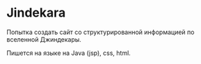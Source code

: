 # Jindekara
Попытка создать сайт со структурированной информацией по вселенной Джиндекары.

Пишется на языке на Java (jsp), css, html.
